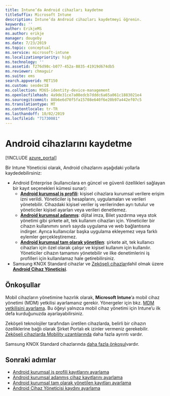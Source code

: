 ```yaml
---
title: Intune’da Android cihazları kaydetme
titleSuffix: Microsoft Intune
description: Intune’da Android cihazları kaydetmeyi öğrenin.
keywords: ''
author: ErikjeMS
ms.author: erikje
manager: dougeby
ms.date: 7/23/2019
ms.topic: conceptual
ms.service: microsoft-intune
ms.localizationpriority: high
ms.technology: ''
ms.assetid: f276d98c-b077-452a-8835-41919d674db5
ms.reviewer: chmaguir
ms.suite: ems
search.appverid: MET150
ms.custom: seodec18
ms.collection: M365-identity-device-management
ms.openlocfilehash: 4a9de31ce7a08edcb7dddc6a65a061c1883021e4
ms.sourcegitcommit: 88b6e6d70f5fa15708e640f6e20b97a442ef07c5
ms.translationtype: MT
ms.contentlocale: tr-TR
ms.lasthandoff: 10/02/2019
ms.locfileid: "71730081"
---
```

# <a name="enroll-android-devices"></a>Android cihazlarını kaydetme

[!INCLUDE [azure_portal](../includes/azure_portal.md)]

Bir Intune Yöneticisi olarak, Android cihazlarını aşağıdaki yollarla kaydedebilirsiniz:
- Android Enterprise (kullanıcılara en güncel ve güvenli özellikleri sağlayan bir kayıt seçenekleri kümesi sunar):
    - [**Android kurumsal iş profili**](android-work-profile-enroll.md): kişisel cihazlara kurumsal verilere erişim izni verildi. Yöneticiler iş hesaplarını, uygulamaları ve verileri yönetebilir. Cihazdaki kişisel veriler iş verilerinden ayrı tutulur ve yöneticiler kişisel ayarları veya verileri denetlemez. 
    - [**Android kurumsal adanmış**](android-kiosk-enroll.md): dijital imza, Bilet yazdırma veya stok yönetimi gibi şirkete ait, tek kullanım cihazları için. Yöneticiler bir cihazın kullanımını sınırlı sayıda uygulama ve web bağlantısına indirger. Ayrıca kullanıcılar başka uygulama ekleyemez veya farklı eylemler gerçekleştiremez.
    - [**Android kurumsal tam olarak yönetilen**](android-fully-managed-enroll.md): şirkete ait, tek kullanıcı cihazları için özel olarak çalışır ve kişisel kullanım için kullanılır. Yöneticiler cihazın tamamını yönetebilir ve ilke denetimlerini iş profilleri için kullanılamaz hale getirebilirsiniz. 
- Samsung KNOX Standard cihazlar ve [Zeköşeli cihazlar](../configuration/android-zebra-mx-overview.md)dahil olmak üzere [**Android Cihaz Yöneticisi**](android-enroll-device-administrator.md). 

## <a name="prerequisites"></a>Önkoşullar

Mobil cihazların yönetimine hazırlık olarak, **Microsoft Intune**’a mobil cihaz yönetimi (MDM) yetkilisi ayarlamanız gerekir. Yönergeler için bkz. [MDM yetkilisini ayarlama](../fundamentals/mdm-authority-set.md). Bu öğeyi yalnızca mobil cihaz yönetimi için Intune’u ilk defa kurduğunuzda ayarlayabilirsiniz.

Zeköşeli teknolojiler tarafından üretilen cihazlarda, belirli bir cihazın özelliklerine bağlı olarak Şirket Portalı ek izinler vermeniz gerekebilir. [Zeköşeli cihazlarda Mobility uzantılarında](../configuration/android-zebra-mx-overview.md) daha fazla ayrıntı vardır.

Samsung KNOX Standard cihazlarında [daha fazla önkoşul](android-samsung-knox-mobile-enroll.md)vardır.

## <a name="next-steps"></a>Sonraki adımlar

- [Android kurumsal iş profili kayıtlarını ayarlama](android-work-profile-enroll.md)
- [Android kurumsal adanmış cihaz kayıtlarını ayarlama](android-kiosk-enroll.md)
- [Android kurumsal tam olarak yönetilen kayıtları ayarlama](android-fully-managed-enroll.md)
- [Android Cihaz Yöneticisi kaydını ayarlama](android-enroll-device-administrator.md)

